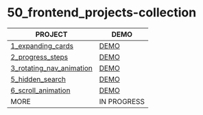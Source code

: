# 50_frontend_projects-collection
| PROJECT  | DEMO |
|----------|----------|
| [1_expanding_cards](https://github.com/yswnqc/50_frontend_projects-1_expanding_cards) | [DEMO](https://yswnqc.github.io/50_frontend_projects-1_expanding_cards/) | 
| [2_progress_steps](https://github.com/yswnqc/50_frontend_projects-2_progress_steps) | [DEMO](https://yswnqc.github.io/50_frontend_projects-2_progress_steps/) | 
| [3_rotating_nav_animation](https://github.com/yswnqc/50_frontend_projects-3_rotating_nav_animation) | [DEMO](https://yswnqc.github.io/50_frontend_projects-3_rotating_nav_animation/) | 
| [5_hidden_search](https://github.com/yswnqc/50_frontend_projects-5_hidden_search) | [DEMO](https://yswnqc.github.io/50_frontend_projects-5_hidden_search/) | 
| [6_scroll_animation](https://github.com/yswnqc/50_frontend_projects-6_scroll_animation) | [DEMO](https://yswnqc.github.io/50_frontend_projects-6_scroll_animation/) | 
| MORE | IN PROGRESS | 
